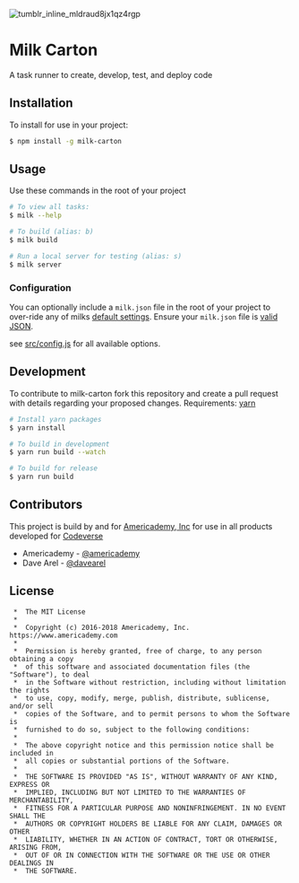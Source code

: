 ![tumblr_inline_mldraud8jx1qz4rgp](https://cloud.githubusercontent.com/assets/1096881/21282631/c39f2c80-c3bc-11e6-8304-a99667222549.gif)

# Milk Carton
A task runner to create, develop, test, and deploy code

## Installation

To install for use in your project:

```sh
$ npm install -g milk-carton
```

## Usage

Use these commands in the root of your project

```sh
# To view all tasks:
$ milk --help

# To build (alias: b)
$ milk build

# Run a local server for testing (alias: s)
$ milk server
```

### Configuration

You can optionally include a `milk.json` file in the root of your project to over-ride any of milks [default settings](src/config.js). Ensure your `milk.json` file is [valid JSON](https://jsonlint.com/).

see [src/config.js](src/config.js) for all available options.

## Development
To contribute to milk-carton fork this repository and create a pull request with details regarding your proposed changes.
Requirements: [yarn](https://yarnpkg.com/en/)

```sh
# Install yarn packages
$ yarn install

# To build in development
$ yarn run build --watch

# To build for release
$ yarn run build
```

## Contributors
This project is build by and for [Americademy, Inc](https://www.americademy.com/) for use in all products developed for [Codeverse](https://www.codeverse.com/)

* Americademy - [@americademy](https://github.com/americademy)
* Dave Arel - [@davearel](https://github.com/davearel)

## License

```
 *  The MIT License
 *
 *  Copyright (c) 2016-2018 Americademy, Inc. https://www.americademy.com
 *
 *  Permission is hereby granted, free of charge, to any person obtaining a copy
 *  of this software and associated documentation files (the "Software"), to deal
 *  in the Software without restriction, including without limitation the rights
 *  to use, copy, modify, merge, publish, distribute, sublicense, and/or sell
 *  copies of the Software, and to permit persons to whom the Software is
 *  furnished to do so, subject to the following conditions:
 *
 *  The above copyright notice and this permission notice shall be included in
 *  all copies or substantial portions of the Software.
 *
 *  THE SOFTWARE IS PROVIDED "AS IS", WITHOUT WARRANTY OF ANY KIND, EXPRESS OR
 *  IMPLIED, INCLUDING BUT NOT LIMITED TO THE WARRANTIES OF MERCHANTABILITY,
 *  FITNESS FOR A PARTICULAR PURPOSE AND NONINFRINGEMENT. IN NO EVENT SHALL THE
 *  AUTHORS OR COPYRIGHT HOLDERS BE LIABLE FOR ANY CLAIM, DAMAGES OR OTHER
 *  LIABILITY, WHETHER IN AN ACTION OF CONTRACT, TORT OR OTHERWISE, ARISING FROM,
 *  OUT OF OR IN CONNECTION WITH THE SOFTWARE OR THE USE OR OTHER DEALINGS IN
 *  THE SOFTWARE.
```
